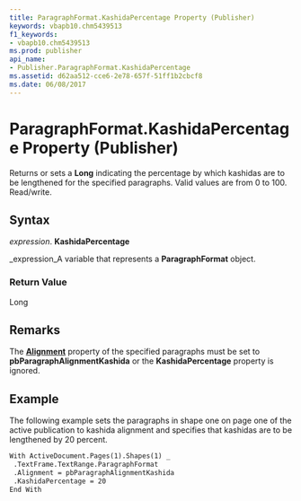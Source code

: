 ```yaml
---
title: ParagraphFormat.KashidaPercentage Property (Publisher)
keywords: vbapb10.chm5439513
f1_keywords:
- vbapb10.chm5439513
ms.prod: publisher
api_name:
- Publisher.ParagraphFormat.KashidaPercentage
ms.assetid: d62aa512-cce6-2e78-657f-51ff1b2cbcf8
ms.date: 06/08/2017
---
```



# ParagraphFormat.KashidaPercentage Property (Publisher)

Returns or sets a **Long** indicating the percentage by which kashidas are to be lengthened for the specified paragraphs. Valid values are from 0 to 100. Read/write.


## Syntax

 _expression_. **KashidaPercentage**

 _expression_A variable that represents a **ParagraphFormat** object.


### Return Value

Long


## Remarks

The **[Alignment](paragraphformat-alignment-property-publisher.md)** property of the specified paragraphs must be set to **pbParagraphAlignmentKashida** or the **KashidaPercentage** property is ignored.


## Example

The following example sets the paragraphs in shape one on page one of the active publication to kashida alignment and specifies that kashidas are to be lengthened by 20 percent.


```vb
With ActiveDocument.Pages(1).Shapes(1) _ 
 .TextFrame.TextRange.ParagraphFormat 
 .Alignment = pbParagraphAlignmentKashida 
 .KashidaPercentage = 20 
End With
```



